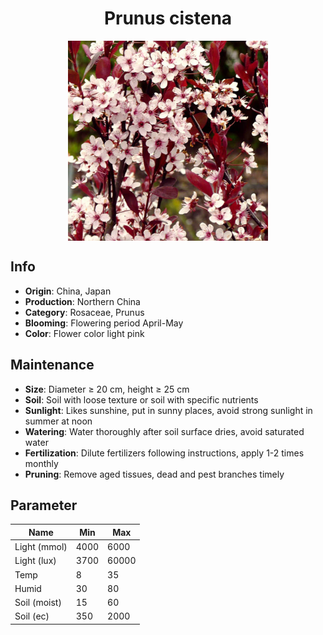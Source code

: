 <h1 align='center'>Prunus cistena</h1>
<p align="center">
    <img 
        align='center'
        width='320'
        src="../images/prunus cistena.png" 
        alt='Prunus cistena' />
</p>

## Info

 - **Origin**: China, Japan
 - **Production**: Northern China
 - **Category**: Rosaceae, Prunus
 - **Blooming**: Flowering period April-May
 - **Color**: Flower color light pink

## Maintenance

 - **Size**: Diameter ≥ 20 cm, height ≥ 25 cm
 - **Soil**: Soil with loose texture or soil with specific nutrients
 - **Sunlight**: Likes sunshine, put in sunny places, avoid strong sunlight in summer at noon
 - **Watering**: Water thoroughly after soil surface dries, avoid saturated water
 - **Fertilization**: Dilute fertilizers following instructions, apply 1-2 times monthly
 - **Pruning**: Remove aged tissues, dead and pest branches timely

## Parameter

| Name         | Min  | Max   |
|--------------|------|-------|
| Light (mmol) | 4000 | 6000  |
| Light (lux)  | 3700 | 60000 |
| Temp         | 8    | 35    |
| Humid        | 30   | 80    |
| Soil (moist) | 15   | 60    |
| Soil (ec)    | 350  | 2000  |